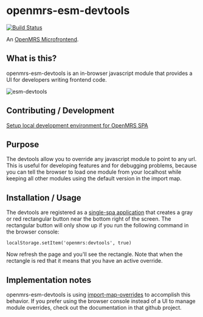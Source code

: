 # openmrs-esm-devtools

[![Build Status](https://travis-ci.org/openmrs/openmrs-esm-devtools.svg?branch=master)](https://travis-ci.org/openmrs/openmrs-esm-devtools)

An [OpenMRS Microfrontend](https://wiki.openmrs.org/display/projects/Frontend+-+SPA+and+Microfrontends).

## What is this?

openmrs-esm-devtools is an in-browser javascript module that provides a UI for 
developers writing frontend code.

![esm-devtools](https://user-images.githubusercontent.com/1031876/81030238-f5b9d500-8e3c-11ea-81b8-6c2a4938faf2.gif)

## Contributing / Development

[Setup local development environment for OpenMRS SPA](https://wiki.openmrs.org/display/projects/Setup+local+development+environment+for+OpenMRS+SPA)

## Purpose

The devtools allow you to override any javascript module to point to any url. 
This is useful for developing features and for debugging problems, because you 
can tell the browser to load one module from your localhost while keeping all 
other modules using the default version in the import map.

## Installation / Usage

The devtools are registered as a
[single-spa application](https://single-spa.js.org/docs/building-applications.html)
that creates a gray or red rectangular button near the bottom right of the 
screen. The rectangular button will only show up if you run the following 
command in the browser console:

```
localStorage.setItem('openmrs:devtools', true)
```

Now refresh the page and you'll see the rectangle. Note that when the rectangle is 
red that it means that you have an active override.

## Implementation notes

openmrs-esm-devtools is using
[import-map-overrides](https://github.com/joeldenning/import-map-overrides) 
to accomplish this behavior. 
If you prefer using the browser console instead of a UI to manage module 
overrides, check out the documentation in that github project.
